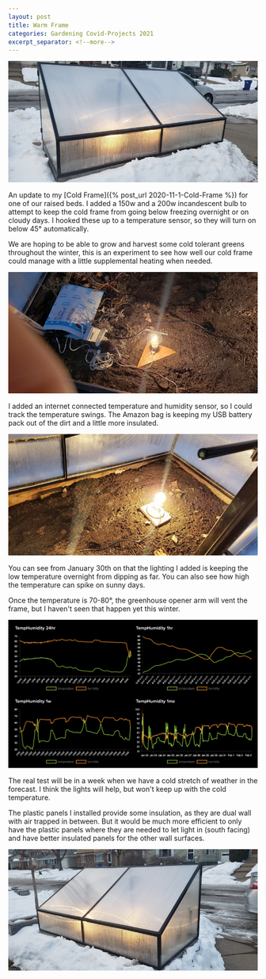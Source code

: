 ```yaml
---
layout: post
title: Warm Frame
categories: Gardening Covid-Projects 2021
excerpt_separator: <!--more-->
---
```

![Warm Frame](/images/warm-frame/0.jpg)

An update to my [Cold Frame]({% post_url 2020-11-1-Cold-Frame %}) for one of our raised beds.  <!--more-->
I added a 150w and a 200w incandescent bulb to attempt to keep the cold frame from going below freezing overnight or on cloudy days.  I hooked these up to a temperature sensor, so they will turn on below 45° automatically.

We are hoping to be able to grow and harvest some cold tolerant greens throughout the winter, this is an experiment to see how well our cold frame could manage with a little supplemental heating when needed.

![Warm Frame](/images/warm-frame/1.jpg)

I added an internet connected temperature and humidity sensor, so I could track the temperature swings.  The Amazon bag is keeping my USB battery pack out of the dirt and a little more insulated.

![Warm Frame](/images/warm-frame/2.jpg)

You can see from January 30th on that the lighting I added is keeping the low temperature overnight from dipping as far.  You can also see how high the temperature can spike on sunny days.

Once the temperature is 70-80°, the greenhouse opener arm will vent the frame, but I haven't seen that happen yet this winter.

![Warm Frame](/images/warm-frame/4.png)

The real test will be in a week when we have a cold stretch of weather in the forecast.  I think the lights will help, but won't keep up with the cold temperature.

The plastic panels I installed provide some insulation, as they are dual wall with air trapped in between.  But it would be much more efficient to only have the plastic panels where they are needed to let light in (south facing) and have better insulated panels for the other wall surfaces.

![Warm Frame](/images/warm-frame/3.jpg)

